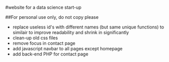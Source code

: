 #website for a data science start-up

##For personal use only, do not copy please

* replace useless id's with different names (but same unique functions) to similair to improve readability and shrink in significantly
* clean-up old css files
* remove focus in contact page
* add javascript navbar to all pages except homepage
* add back-end PHP for contact page
